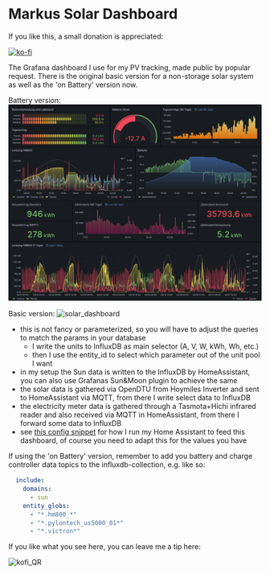 # Markus Solar Dashboard

If you like this, a small donation is appreciated:

[![ko-fi](https://ko-fi.com/img/githubbutton_sm.svg)](https://ko-fi.com/R6R8DQO8C)

The Grafana dashboard I use for my PV tracking, made public by popular request. There is the original basic version for a non-storage solar system
as well as the 'on Battery' version now.

Battery version:
![solar_dashboard_battery](markus_solar_dashboard_battery.png)

Basic version:
![solar_dashboard](markus_solar_dashboard.png)

- this is not fancy or parameterized, so you will have to adjust the queries to match the params in your database
  - I write the units to InfluxDB as main selector (A, V, W, kWh, Wh, etc.)
  - then I use the entity_id to select which parameter out of the unit pool I want
- in my setup the Sun data is written to the InfluxDB by HomeAssistant, you can also use Grafanas Sun&Moon plugin to achieve the same
- the solar data is gathered via OpenDTU from Hoymiles Inverter and sent to HomeAssistant via MQTT, from there I write select data to InfluxDB
- the electricity meter data is gathered through a Tasmota+Hichi infrared reader and also received via MQTT in HomeAssistant, from there I forward some data to InfluxDB
- see [this config snippet](configurations_snippet.yaml) for how I run my Home Assistant to feed this dashboard, of course you need to adapt this for the values you have 

If using the 'on Battery' version, remember to add you battery and charge controller data topics to the influxdb-collection, e.g. like so:

```yaml
  include:
    domains:
      - sun
    entity_globs:
      - "*.hm800_*"
      - "*.pylontech_us5000_01*"
      - "*.victron*"
```

If you like what you see here, you can leave me a tip here:

![kofi_QR](https://user-images.githubusercontent.com/25175069/178159517-26c0ddef-30bc-4c48-ad57-1b4eeb40206e.png)
